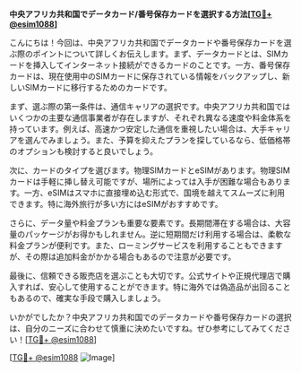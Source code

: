 **中央アフリカ共和国でデータカード/番号保存カードを選択する方法[[TG💪+ @esim1088](https://t.me/s/esim1088)]**

こんにちは！今回は、中央アフリカ共和国でデータカードや番号保存カードを選ぶ際のポイントについて詳しくお伝えします。まず、データカードとは、SIMカードを挿入してインターネット接続ができるカードのことです。一方、番号保存カードは、現在使用中のSIMカードに保存されている情報をバックアップし、新しいSIMカードに移行するためのカードです。

まず、選ぶ際の第一条件は、通信キャリアの選択です。中央アフリカ共和国ではいくつかの主要な通信事業者が存在しますが、それぞれ異なる速度や料金体系を持っています。例えば、高速かつ安定した通信を重視したい場合は、大手キャリアを選んでみましょう。また、予算を抑えたプランを探しているなら、低価格帯のオプションも検討すると良いでしょう。

次に、カードのタイプを選びます。物理SIMカードとeSIMがあります。物理SIMカードは手軽に挿し替え可能ですが、場所によっては入手が困難な場合もあります。一方、eSIMはスマホに直接埋め込む形式で、国境を越えてスムーズに利用できます。特に海外旅行が多い方にはeSIMがおすすめです。

さらに、データ量や料金プランも重要な要素です。長期間滞在する場合は、大容量のパッケージがお得かもしれません。逆に短期間だけ利用する場合は、柔軟な料金プランが便利です。また、ローミングサービスを利用することもできますが、その際は追加料金がかかる場合もあるので注意が必要です。

最後に、信頼できる販売店を選ぶことも大切です。公式サイトや正規代理店で購入すれば、安心して使用することができます。特に海外では偽造品が出回ることもあるので、確実な手段で購入しましょう。

いかがでしたか？中央アフリカ共和国でのデータカードや番号保存カードの選択は、自分のニーズに合わせて慎重に決めたいですね。ぜひ参考にしてみてください！[[TG💪+ @esim1088](https://t.me/s/esim1088)]

[[TG💪+ @esim1088](https://t.me/s/esim1088) ![Image](https://i.postimg.cc/Y0z9fWf4/image.png)]